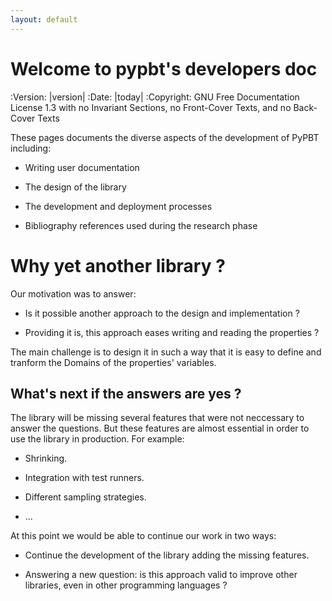 ```yaml
---
layout: default
---
```


# Welcome to pypbt's developers doc

:Version: |version|
:Date: |today|
:Copyright: GNU Free Documentation License 1.3 with no Invariant Sections, no Front-Cover Texts, and no Back-Cover Texts

	    
These pages documents the diverse aspects of the development of PyPBT including:

  - Writing user documentation
  
  - The design of the library
  
  - The development and deployment processes

  - Bibliography references used during the research phase


# Why yet another library ?

Our motivation was to answer:

  - Is it possible another approach to the design and implementation ?
  
  - Providing it is, this approach eases writing and reading the properties ?

The main challenge is to design it in such a way that it is easy to
define and tranform the Domains of the properties' variables.


## What's next if the answers are yes ?

The library will be missing several features that were not neccessary
to answer the questions.  But these features are almost essential in
order to use the library in production. For example:

  - Shrinking.
  
  - Integration with test runners.
  
  - Different sampling strategies.
  
  - ...

At this point we would be able to continue our work in two ways:

  - Continue the development of the library adding the missing
    features.
	
  - Answering a new question: is this approach valid to improve
    other libraries, even in other programming languages ?
